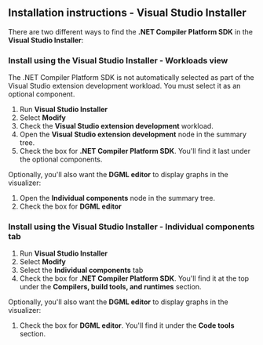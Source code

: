 ## Installation instructions - Visual Studio Installer

There are two different ways to find the **.NET Compiler Platform SDK** in the **Visual Studio Installer**:

### Install using the Visual Studio Installer - Workloads view

The .NET Compiler Platform SDK is not automatically selected as part of the Visual Studio extension development workload. You must select it as an optional component.

1. Run **Visual Studio Installer** 
1. Select **Modify** 
1. Check the **Visual Studio extension development** workload.
1. Open the **Visual Studio extension development** node in the summary tree.
1. Check the box for **.NET Compiler Platform SDK**. You'll find it last under the optional components.

Optionally, you'll also want the **DGML editor** to display graphs in the visualizer:

1. Open the **Individual components** node in the summary tree.
1. Check the box for **DGML editor**

### Install using the Visual Studio Installer - Individual components tab

1. Run **Visual Studio Installer** 
1. Select **Modify** 
1. Select the **Individual components** tab 
1. Check the box for **.NET Compiler Platform SDK**. You'll find it at the top under the **Compilers, build tools, and runtimes** section.

Optionally, you'll also want the **DGML editor** to display graphs in the visualizer:

1. Check the box for **DGML editor**. You'll find it under the **Code tools** section.
